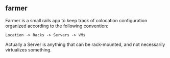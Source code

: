 farmer
---

Farmer is a small rails app to keep track of colocation configuration
organized according to the following convention:

    Location -> Racks -> Servers -> VMs

Actually a Server is anything that can be rack-mounted, and not
necessarily virtualizes something.
